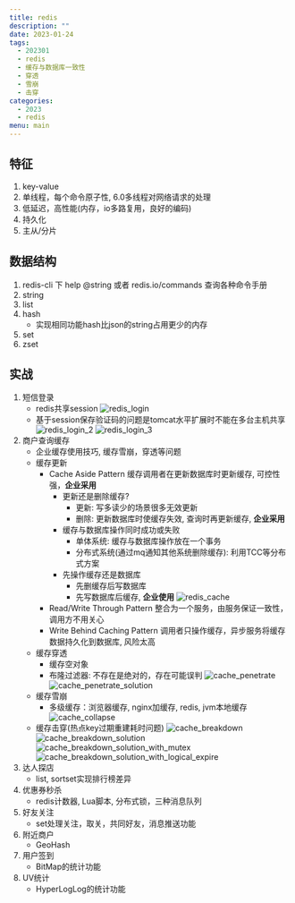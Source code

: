 ```yaml
---
title: redis
description: ""
date: 2023-01-24
tags:
  - 202301
  - redis
  - 缓存与数据库一致性
  - 穿透
  - 雪崩
  - 击穿
categories:
  - 2023
  - redis
menu: main
---
```



## 特征

1. key-value
2. 单线程，每个命令原子性, 6.0多线程对网络请求的处理
3. 低延迟，高性能(内存，io多路复用，良好的编码)
4. 持久化
5. 主从/分片

<!--more-->

## 数据结构

1. redis-cli 下 help @string 或者 redis.io/commands 查询各种命令手册
2. string
3. list
4. hash
   - 实现相同功能hash比json的string占用更少的内存
5. set
6. zset

## 实战

1. 短信登录
   - redis共享session
   ![redis_login](/imgs/redis_login.png)
   - 基于session保存验证码的问题是tomcat水平扩展时不能在多台主机共享
   ![redis_login_2](/imgs/redis_login_2.png)
   ![redis_login_3](/imgs/redis_login_3.png)
2. 商户查询缓存
   - 企业缓存使用技巧, 缓存雪崩，穿透等问题
   - 缓存更新
     - Cache Aside Pattern 缓存调用者在更新数据库时更新缓存, 可控性强，**企业采用**
       - 更新还是删除缓存?
         - 更新: 写多读少的场景很多无效更新
         - 删除: 更新数据库时使缓存失效, 查询时再更新缓存, **企业采用**
       - 缓存与数据库操作同时成功或失败
         - 单体系统: 缓存与数据库操作放在一个事务
         - 分布式系统(通过mq通知其他系统删除缓存): 利用TCC等分布式方案
       - 先操作缓存还是数据库
         - 先删缓存后写数据库
         - 先写数据库后缓存, **企业使用**
         ![redis_cache](/imgs/redis_cache.png)
     - Read/Write Through Pattern 整合为一个服务，由服务保证一致性，调用方不用关心
     - Write Behind Caching Pattern 调用者只操作缓存，异步服务将缓存数据持久化到数据库, 风险太高
   - 缓存穿透
     - 缓存空对象
     - 布隆过滤器: 不存在是绝对的，存在可能误判
   ![cache_penetrate](/imgs/cache_penetrate.png)
   ![cache_penetrate_solution](/imgs/cache_penetrate_solution.png)
   - 缓存雪崩
     - 多级缓存：浏览器缓存, nginx加缓存, redis, jvm本地缓存
   ![cache_collapse](/imgs/cache_collapse.png)
   - 缓存击穿(热点key过期重建耗时问题)
   ![cache_breakdown](/imgs/cache_breakdown.png)
   ![cache_breakdown_solution](/imgs/cache_breakdown_solution.png)
   ![cache_breakdown_solution_with_mutex](/imgs/cache_breakdown_solution_with_mutex.png)
   ![cache_breakdown_solution_with_logical_expire](/imgs/cache_breakdown_solution_with_logical_expire.png)
3. 达人探店
   - list, sortset实现排行榜差异
4. 优惠券秒杀
   - redis计数器, Lua脚本, 分布式锁，三种消息队列
5. 好友关注
   - set处理关注，取关，共同好友，消息推送功能
6. 附近商户
   - GeoHash
7. 用户签到
   - BitMap的统计功能
8. UV统计
   - HyperLogLog的统计功能
